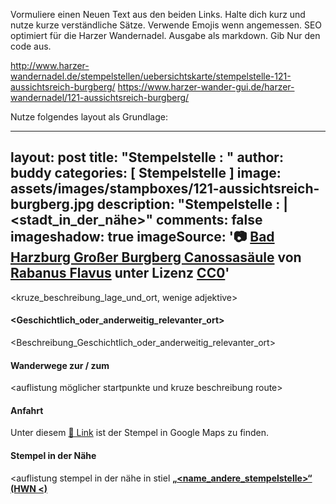 Vormuliere einen Neuen Text aus den beiden Links. 
Halte dich kurz und nutze kurze verständliche Sätze. Verwende Emojis wenn angemessen.
SEO optimiert für die Harzer Wandernadel.
Ausgabe als markdown. Gib Nur den code aus.

http://www.harzer-wandernadel.de/stempelstellen/uebersichtskarte/stempelstelle-121-aussichtsreich-burgberg/
https://www.harzer-wander-gui.de/harzer-wandernadel/121-aussichtsreich-burgberg/

Nutze folgendes layout als Grundlage:

---
layout: post
title:  "Stempelstelle <nummer>: <name>"
author: buddy
categories: [ Stempelstelle ]
image: assets/images/stampboxes/121-aussichtsreich-burgberg.jpg
description: "Stempelstelle <nummer>: <name> | <stadt_in_der_nähe>"
comments: false
imageshadow: true
imageSource: '📷 [Bad Harzburg Großer Burgberg Canossasäule](https://commons.wikimedia.org/wiki/File:Bad_Harzburg_Gro%C3%9Fer_Burgberg_Canossas%C3%A4ule.jpg) von <a href="//commons.wikimedia.org/wiki/User:Rabanus_Flavus" title="User:Rabanus Flavus">Rabanus Flavus</a> unter Lizenz [CC0](http://creativecommons.org/publicdomain/zero/1.0/deed.en)'
---

<kruze_beschreibung_lage_und_ort, wenige adjektive>



#### <Geschichtlich_oder_anderweitig_relevanter_ort>

<Beschreibung_Geschichtlich_oder_anderweitig_relevanter_ort>

#### Wanderwege zur / zum <namen>

<auflistung möglicher startpunkte und kruze beschreibung route>

#### Anfahrt

Unter diesem [📍 Link](https://www.google.com/maps/dir/?api=1&origin=&destination=<Latitude>%2C%20<Longitude>) ist der Stempel in Google Maps zu finden.

#### Stempel in der Nähe
<auflistung stempel in der nähe in stiel [**„<name_andere_stempelstelle>“ (HWN <)**](/stempelstelle-<nummer>-<name_snail_case>)